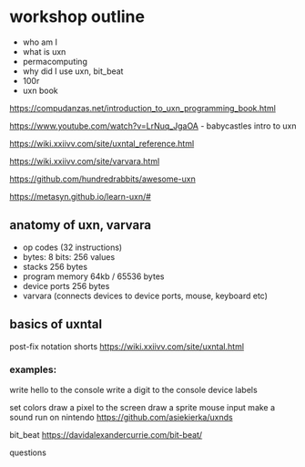 # workshop outline

- who am I
- what is uxn
- permacomputing
- why did I use uxn, bit_beat
- 100r
- uxn book


https://compudanzas.net/introduction_to_uxn_programming_book.html

https://www.youtube.com/watch?v=LrNuq_JgaOA - babycastles intro to uxn

https://wiki.xxiivv.com/site/uxntal_reference.html

https://wiki.xxiivv.com/site/varvara.html

https://github.com/hundredrabbits/awesome-uxn

https://metasyn.github.io/learn-uxn/#


## anatomy of uxn, varvara

- op codes (32 instructions)
- bytes: 8 bits: 256 values
- stacks 256 bytes
- program memory 64kb / 65536 bytes
- device ports 256 bytes
- varvara (connects devices to device ports, mouse, keyboard etc)


## basics of uxntal

post-fix notation
shorts
https://wiki.xxiivv.com/site/uxntal.html

### examples:

write hello to the console
write a digit to the console
device labels

set colors
draw a pixel to the screen
draw a sprite
mouse input
make a sound
run on nintendo
https://github.com/asiekierka/uxnds

bit_beat
https://davidalexandercurrie.com/bit-beat/

questions

